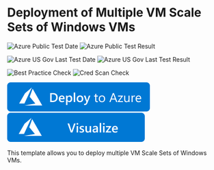 # Deployment of Multiple VM Scale Sets of Windows VMs

![Azure Public Test Date](https://azurequickstartsservice.blob.core.windows.net/badges/301-multi-vmss-windows/PublicLastTestDate.svg)
![Azure Public Test Result](https://azurequickstartsservice.blob.core.windows.net/badges/301-multi-vmss-windows/PublicDeployment.svg)

![Azure US Gov Last Test Date](https://azurequickstartsservice.blob.core.windows.net/badges/301-multi-vmss-windows/FairfaxLastTestDate.svg)
![Azure US Gov Last Test Result](https://azurequickstartsservice.blob.core.windows.net/badges/301-multi-vmss-windows/FairfaxDeployment.svg)

![Best Practice Check](https://azurequickstartsservice.blob.core.windows.net/badges/301-multi-vmss-windows/BestPracticeResult.svg)
![Cred Scan Check](https://azurequickstartsservice.blob.core.windows.net/badges/301-multi-vmss-windows/CredScanResult.svg)

[![Deploy To Azure](https://raw.githubusercontent.com/Azure/azure-quickstart-templates/master/1-CONTRIBUTION-GUIDE/images/deploytoazure.svg?sanitize=true)]("https://portal.azure.com/#create/Microsoft.Template/uri/https%3A%2F%2Fraw.githubusercontent.com%2FAzure%2Fazure-quickstart-templates%2Fmaster%2F301-multi-vmss-windows%2Fazuredeploy.json")  [![Visualize](https://raw.githubusercontent.com/Azure/azure-quickstart-templates/master/1-CONTRIBUTION-GUIDE/images/visualizebutton.svg?sanitize=true)]("http://armviz.io/#/?load=https%3A%2F%2Fraw.githubusercontent.com%2FAzure%2Fazure-quickstart-templates%2Fmaster%2F301-multi-vmss-windows%2Fazuredeploy.json")

This template allows you to deploy multiple VM Scale Sets of Windows VMs.


